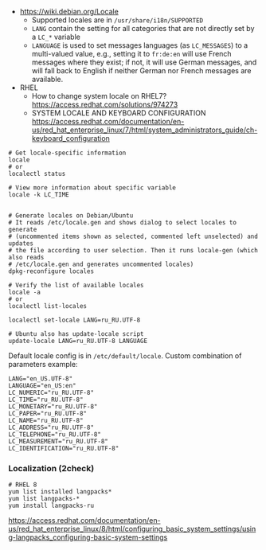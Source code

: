 * https://wiki.debian.org/Locale
    * Supported locales are in `/usr/share/i18n/SUPPORTED`
    * `LANG` contain the setting for all categories that are not directly set by a `LC_*` variable
    * `LANGUAGE` is used to set messages languages (as `LC_MESSAGES`) to a multi-valued value, e.g., setting it to `fr:de:en` will use French messages where they exist; if not, it will use German messages, and will fall back to English if neither German nor French messages are available.
* RHEL
   * How to change system locale on RHEL7? https://access.redhat.com/solutions/974273
   * SYSTEM LOCALE AND KEYBOARD CONFIGURATION https://access.redhat.com/documentation/en-us/red_hat_enterprise_linux/7/html/system_administrators_guide/ch-keyboard_configuration

```shell
# Get locale-specific information
locale
# or
localectl status

# View more information about specific variable
locale -k LC_TIME


# Generate locales on Debian/Ubuntu
# It reads /etc/locale.gen and shows dialog to select locales to generate
# (uncommented items shown as selected, commented left unselected) and updates
# the file according to user selection. Then it runs locale-gen (which also reads
# /etc/locale.gen and generates uncommented locales)
dpkg-reconfigure locales

# Verify the list of available locales
locale -a
# or
localectl list-locales

localectl set-locale LANG=ru_RU.UTF-8

# Ubuntu also has update-locale script
update-locale LANG=ru_RU.UTF-8 LANGUAGE
```
Default locale config is in `/etc/default/locale`. Custom combination of parameters example:
```
LANG="en_US.UTF-8"
LANGUAGE="en_US:en"
LC_NUMERIC="ru_RU.UTF-8"
LC_TIME="ru_RU.UTF-8"
LC_MONETARY="ru_RU.UTF-8"
LC_PAPER="ru_RU.UTF-8"
LC_NAME="ru_RU.UTF-8"
LC_ADDRESS="ru_RU.UTF-8"
LC_TELEPHONE="ru_RU.UTF-8"
LC_MEASUREMENT="ru_RU.UTF-8"
LC_IDENTIFICATION="ru_RU.UTF-8"
```

### Localization (2check)


```shell
# RHEL 8
yum list installed langpacks*
yum list langpacks-*
yum install langpacks-ru
```
https://access.redhat.com/documentation/en-us/red_hat_enterprise_linux/8/html/configuring_basic_system_settings/using-langpacks_configuring-basic-system-settings

